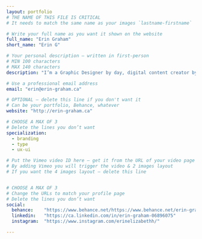 ```yaml
---
layout: portfolio
# THE NAME OF THIS FILE IS CRITICAL
# It needs to match the same name as your images `lastname-firstname`

# Write your full name as you want it shown on the website
full_name: "Erin Graham"
short_name: "Erin G"

# Your personal description — written in first-person
# MIN 100 characters
# MAX 140 characters
description: "I’m a Graphic Designer by day, digital content creator by night, wanderlust, and a firm believer that less is more."

# Use a professional email address
email: "erin@erin-graham.ca"

# OPTIONAL — delete this line if you don't want it
# Can be your portfolio, Behance, whatever
website: "http://erin-graham.ca"

# CHOOSE A MAX OF 3
# Delete the lines you don’t want
specialization:
  - branding
  - type
  - ux-ui

# Put the Vimeo video ID here — get it from the URL of your video page
# By adding Vimeo you will trigger the video & 2 images layout
# If you want the 4 images layout — delete this line


# CHOOSE A MAX OF 3
# Change the URLs to match your profile page
# Delete the lines you don’t want
social:
  behance:    "https://www.behance.net/https://www.behance.net/erin-graham"
  linkedin:   "https://ca.linkedin.com/in/erin-graham-06896075"
  instagram:  "https://www.instagram.com/erinelizabethh/"

---
```

